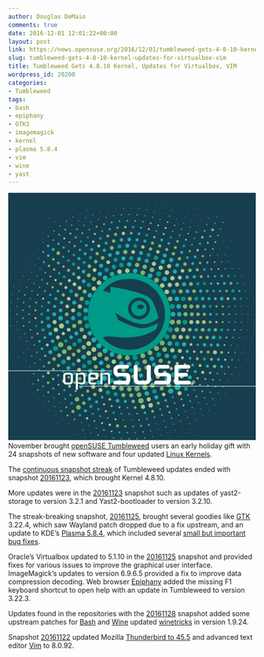 ```yaml
---
author: Douglas DeMaio
comments: true
date: 2016-12-01 12:01:22+00:00
layout: post
link: https://news.opensuse.org/2016/12/01/tumbleweed-gets-4-8-10-kernel-updates-for-virtualbox-vim/
slug: tumbleweed-gets-4-8-10-kernel-updates-for-virtualbox-vim
title: Tumbleweed Gets 4.8.10 Kernel, Updates for Virtualbox, VIM
wordpress_id: 20200
categories:
- Tumbleweed
tags:
- bash
- epiphany
- GTK3
- imagemagick
- kernel
- plasma 5.8.4
- vim
- wine
- yast
---
```


![dotsgeeko1](/wp-content/uploads/2016/10/dotsgeeko1.png)November brought [openSUSE Tumbleweed](https://en.opensuse.org/Portal:Tumbleweed) users an early holiday gift with 24 snapshots of new software and four updated [Linux Kernels](https://www.kernel.org/).

The [continuous snapshot streak](https://news.opensuse.org/2016/11/23/tumbleweed-delivers-incredible-snapshot-streak-newest-kernel/) of Tumbleweed updates ended with snapshot [20161123](https://lists.opensuse.org/opensuse-factory/2016-11/msg00493.html), which brought Kernel 4.8.10.

More updates were in the [20161123](https://lists.opensuse.org/opensuse-factory/2016-11/msg00493.html) snapshot such as updates of yast2-storage to version 3.2.1 and Yast2-bootloader to version 3.2.10.

The streak-breaking snapshot, [20161125](https://lists.opensuse.org/opensuse-factory/2016-11/msg00532.html), brought several goodies like [GTK](https://www.gtk.org/) 3.22.4, which saw Wayland patch dropped due to a fix upstream, and an update to KDE’s [Plasma 5.8.4](https://www.kde.org/announcements/plasma-5.8.4.php), which included several [small but important bug fixes](https://www.kde.org/announcements/plasma-5.8.4.php).

Oracle’s Virtualbox updated to 5.1.10 in the [20161125](https://lists.opensuse.org/opensuse-factory/2016-11/msg00532.html) snapshot and provided fixes for various issues to improve the graphical user interface. ImageMagick’s updates to version 6.9.6.5 provided a fix to improve data compression decoding. Web browser [Epiphany](https://wiki.gnome.org/Apps/Web) added the missing F1 keyboard shortcut to open help with an update in Tumbleweed to version 3.22.3.

Updates found in the repositories with the [20161128](https://lists.opensuse.org/opensuse-factory/2016-11/msg00654.html) snapshot added some upstream patches for [Bash](https://www.gnu.org/software/bash/) and [Wine](https://wiki.winehq.org/Main_Page) updated [winetricks](https://wiki.winehq.org/Winetricks) in version 1.9.24.

Snapshot [20161122](https://lists.opensuse.org/opensuse-factory/2016-11/msg00469.html) updated Mozilla [Thunderbird to 45.5](https://www.mozilla.org/en-US/thunderbird/45.5.0/releasenotes/) and advanced text editor [Vim](http://www.vim.org/) to 8.0.92.
